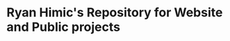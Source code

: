 # Ryan Himic's Repository for Website and Public projects
<div
     style="background-color:rgba(0,0,0,0.0470588);
            ></div>
[Website](https://rjh22.github.io/RH_Website)
![Hawaii](https://rjh22.github.io/RH_Website/images/Hawaii-city.jpeg)
